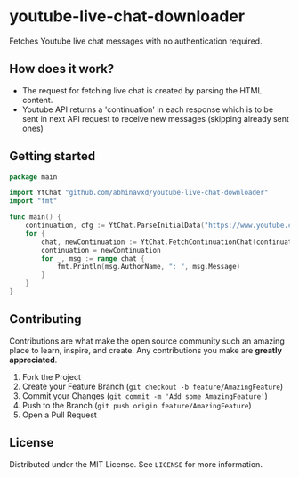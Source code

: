 # youtube-live-chat-downloader

Fetches Youtube live chat messages with no authentication required.

## How does it work?
* The request for fetching live chat is created by parsing the HTML content.<br>
* Youtube API returns a 'continuation' in each response which is to be sent in next API request to receive new messages (skipping already sent ones)


## Getting started 
```go
package main

import YtChat "github.com/abhinavxd/youtube-live-chat-downloader"
import "fmt"

func main() {
    continuation, cfg := YtChat.ParseInitialData("https://www.youtube.com/watch?v=5qap5aO4i9A")
    for {
        chat, newContinuation := YtChat.FetchContinuationChat(continuation, cfg)
        continuation = newContinuation
        for _, msg := range chat {
            fmt.Println(msg.AuthorName, ": ", msg.Message)
        }
    }
}
```

<!-- CONTRIBUTING -->
## Contributing

Contributions are what make the open source community such an amazing place to learn, inspire, and create. Any contributions you make are **greatly appreciated**.

1. Fork the Project
2. Create your Feature Branch (`git checkout -b feature/AmazingFeature`)
3. Commit your Changes (`git commit -m 'Add some AmazingFeature'`)
4. Push to the Branch (`git push origin feature/AmazingFeature`)
5. Open a Pull Request



<!-- LICENSE -->
## License

Distributed under the MIT License. See `LICENSE` for more information.
